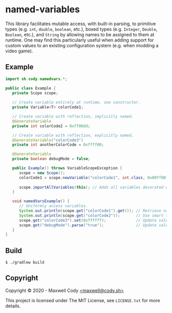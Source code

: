 # named-variables

This library facilitates mutable access, with built-in parsing, to primitive types (e.g. `int`, `double`, `boolean`,
etc.), boxed types (e.g. `Integer`, `Double`, `Boolean`, etc.), and `String` by allowing names to be assigned to them at runtime. One may find this particularly useful when adding support for
custom values to an existing configuration system (e.g. when modding a video game).

## Example

```java
import sh.cody.namedvars.*;

public class Example {
   private Scope scope;
   
   // Create variable entirely at runtime, see constructor.
   private Variable<T> colorCode1;

   // Create variable with reflection, implicitly named.
   @GenerateVariable
   private int colorCode2 = 0xff00dd;

   // Create variable with reflection, explicitly named.
   @GenerateVariable("colorCode3")
   private int anotherColorCode = 0xffff00;

   @GenerateVariable
   private boolean debugMode = false;

   public Example() throws VariableScopeException {
      scope = new Scope();
      colorCode1 = scope.newVariable("colorCode1", int.class, 0x00ff00); // Create a variable at runtime whose storage
                                                                         // is managed by named-vars.
      scope.importAllVariables(this); // Adds all variables decorated with @GenerateVariable to the scope.
   }

   void namedVarsExample() {
      // Uniformly access variables.
      System.out.println(scope.get("colorCode1").get()); // Retrieve native value.
      System.out.println(scope.get("colorCode2"));       // Use smart toString() method.
      scope.get("colorCode3").set(0xffffff);             // Update value.
      scope.get("debugMode").parse("true");              // Update value by parsing from String.      
   }
}
```

## Build
<!-- TODO: Expand on this -->

```
$ ./gradlew build
```

## Copyright

Copyright &copy; 2020 - Maxwell Cody
[&lt;maxwell&commat;cody&period;sh&gt;](mailto&colon;maxwell&commat;cody&period;sh)

This project is licensed under The MIT License, see `LICENSE.txt` for more details.
